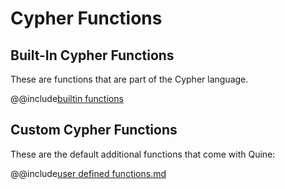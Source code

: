 # Cypher Functions

## Built-In Cypher Functions

These are functions that are part of the Cypher language.

@@include[builtin functions]($generated$/reference/cypher-builtin-functions.md)


## Custom Cypher Functions

These are the default additional functions that come with Quine:

@@include[user defined functions.md]($generated$/reference/cypher-user-defined-functions.md)
